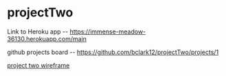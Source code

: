 # projectTwo
Link to Heroku app -- https://immense-meadow-36130.herokuapp.com/main

github projects board -- https://github.com/bclark12/projectTwo/projects/1

[project two wireframe]("public/images/project2Wireframe.jpg")
